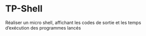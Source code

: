 # TP-Shell
Réaliser un micro shell, affichant les codes de sortie et les temps d’exécution des programmes lancés
